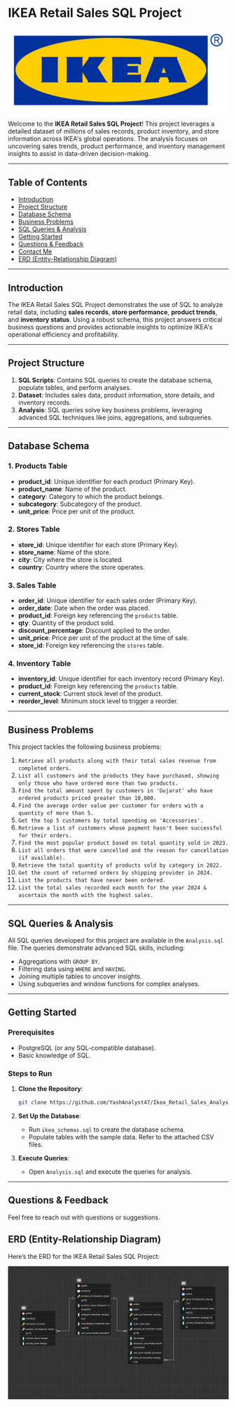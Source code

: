 # IKEA Retail Sales SQL Project

![Project Banner Placeholder](https://github.com/YashAnalyst47/Ikea_Retail_Sales_Analysis--SQL/blob/main/Ikea-logo.png)

Welcome to the **IKEA Retail Sales SQL Project**! This project leverages a detailed dataset of millions of sales records, product inventory, and store information across IKEA's global operations. The analysis focuses on uncovering sales trends, product performance, and inventory management insights to assist in data-driven decision-making.

---

## Table of Contents
- [Introduction](#introduction)
- [Project Structure](#project-structure)
- [Database Schema](#database-schema)
- [Business Problems](#business-problems)
- [SQL Queries & Analysis](#sql-queries--analysis)
- [Getting Started](#getting-started)
- [Questions & Feedback](#questions--feedback)
- [Contact Me](#contact-me)
- [ERD (Entity-Relationship Diagram)](#erd-entity-relationship-diagram)

---

## Introduction

The IKEA Retail Sales SQL Project demonstrates the use of SQL to analyze retail data, including **sales records**, **store performance**, **product trends**, and **inventory status**. Using a robust schema, this project answers critical business questions and provides actionable insights to optimize IKEA's operational efficiency and profitability.

---

## Project Structure

1. **SQL Scripts**: Contains SQL queries to create the database schema, populate tables, and perform analyses.
2. **Dataset**: Includes sales data, product information, store details, and inventory records.
3. **Analysis**: SQL queries solve key business problems, leveraging advanced SQL techniques like joins, aggregations, and subqueries.

---

## Database Schema

### 1. **Products Table**
- **product_id**: Unique identifier for each product (Primary Key).
- **product_name**: Name of the product.
- **category**: Category to which the product belongs.
- **subcategory**: Subcategory of the product.
- **unit_price**: Price per unit of the product.

### 2. **Stores Table**
- **store_id**: Unique identifier for each store (Primary Key).
- **store_name**: Name of the store.
- **city**: City where the store is located.
- **country**: Country where the store operates.

### 3. **Sales Table**
- **order_id**: Unique identifier for each sales order (Primary Key).
- **order_date**: Date when the order was placed.
- **product_id**: Foreign key referencing the `products` table.
- **qty**: Quantity of the product sold.
- **discount_percentage**: Discount applied to the order.
- **unit_price**: Price per unit of the product at the time of sale.
- **store_id**: Foreign key referencing the `stores` table.

### 4. **Inventory Table**
- **inventory_id**: Unique identifier for each inventory record (Primary Key).
- **product_id**: Foreign key referencing the `products` table.
- **current_stock**: Current stock level of the product.
- **reorder_level**: Minimum stock level to trigger a reorder.

---

## Business Problems

This project tackles the following business problems:
1. `Retrieve all products along with their total sales revenue from completed orders.`
2. `List all customers and the products they have purchased, showing only those who have ordered more than two products.`
3. `Find the total amount spent by customers in 'Gujarat' who have ordered products priced greater than 10,000.`
4. `Find the average order value per customer for orders with a quantity of more than 5.`
5. `Get the top 5 customers by total spending on 'Accessories'.`
6. `Retrieve a list of customers whose payment hasn't been successful for their orders.`
7. `Find the most popular product based on total quantity sold in 2023.`
8. `List all orders that were cancelled and the reason for cancellation (if available).`
9. `Retrieve the total quantity of products sold by category in 2022.`
10. `Get the count of returned orders by shipping provider in 2024.`
11. `List the products that have never been ordered.`
12. `List the total sales recorded each month for the year 2024 & ascertain the month with the highest sales.`

---

## SQL Queries & Analysis

All SQL queries developed for this project are available in the `Analysis.sql` file. The queries demonstrate advanced SQL skills, including:

- Aggregations with `GROUP BY`.
- Filtering data using `WHERE` and `HAVING`.
- Joining multiple tables to uncover insights.
- Using subqueries and window functions for complex analyses.

---

## Getting Started

### Prerequisites
- PostgreSQL (or any SQL-compatible database).
- Basic knowledge of SQL.

### Steps to Run
1. **Clone the Repository**:
   ```bash
   git clone https://github.com/YashAnalyst47/Ikea_Retail_Sales_Analysis--SQL
   ```
2. **Set Up the Database**:
   - Run `ikea_schemas.sql` to create the database schema.
   - Populate tables with the sample data. Refer to the attached CSV files. 

3. **Execute Queries**:
   - Open `Analysis.sql` and execute the queries for analysis.

---

## Questions & Feedback

Feel free to reach out with questions or suggestions.

## ERD (Entity-Relationship Diagram)

Here’s the ERD for the IKEA Retail Sales SQL Project:

![ERD Placeholder](https://github.com/YashAnalyst47/Ikea_Retail_Sales_Analysis--SQL/blob/main/ERD%20diagram.PNG)
